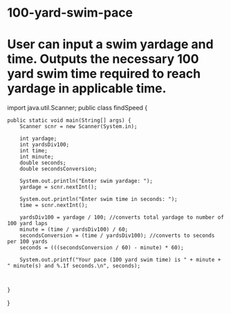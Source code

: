 # 100-yard-swim-pace
# User can input a swim yardage and time. Outputs the necessary 100 yard swim time required to reach yardage in applicable time.

import java.util.Scanner;
public class findSpeed {

	public static void main(String[] args) {
		Scanner scnr = new Scanner(System.in);

		int yardage;
		int yardsDiv100;
		int time;
		int minute;
		double seconds;
		double secondsConversion;
		
		System.out.println("Enter swim yardage: ");
		yardage = scnr.nextInt();
		
		System.out.println("Enter swim time in seconds: ");
		time = scnr.nextInt();
		
		yardsDiv100 = yardage / 100; //converts total yardage to number of 100 yard laps
		minute = (time / yardsDiv100) / 60;
		secondsConversion = (time / yardsDiv100); //converts to seconds per 100 yards 
		seconds = (((secondsConversion / 60) - minute) * 60); 
		
		System.out.printf("Your pace (100 yard swim time) is " + minute + " minute(s) and %.1f seconds.\n", seconds);
		
		

	}

}
